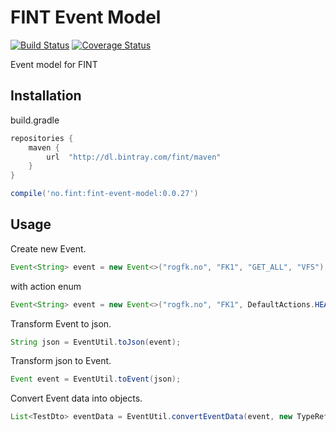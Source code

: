 # FINT Event Model

[![Build Status](https://travis-ci.org/FINTmodels/fint-event-model.svg?branch=master)](https://travis-ci.org/FINTmodels/fint-event-model) 
[![Coverage Status](https://coveralls.io/repos/github/FINTmodels/fint-event-model/badge.svg?branch=master)](https://coveralls.io/github/FINTmodels/fint-event-model?branch=master)

Event model for FINT

## Installation

build.gradle

```groovy
repositories {
    maven {
        url  "http://dl.bintray.com/fint/maven"
    }
}

compile('no.fint:fint-event-model:0.0.27')
```

## Usage

Create new Event.

```java
Event<String> event = new Event<>("rogfk.no", "FK1", "GET_ALL", "VFS");
```

with action enum
```java
Event<String> event = new Event<>("rogfk.no", "FK1", DefaultActions.HEALTH, "test");
```


Transform Event to json.

```java
String json = EventUtil.toJson(event);
```

Transform json to Event.

```java
Event event = EventUtil.toEvent(json);
```

Convert Event data into objects.

```java
List<TestDto> eventData = EventUtil.convertEventData(event, new TypeReference<List<TestDto>>() {});
```